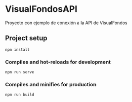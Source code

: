 # VisualFondosAPI
Proyecto con ejemplo de conexión a la API de VisualFondos

## Project setup
```
npm install
```

### Compiles and hot-reloads for development
```
npm run serve
```

### Compiles and minifies for production
```
npm run build
```